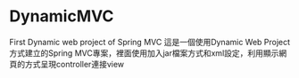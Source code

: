 # DynamicMVC
First Dynamic web project of Spring MVC
這是一個使用Dynamic Web Project 方式建立的Spring MVC專案，裡面使用加入jar檔案方式和xml設定，利用顯示網頁的方式呈現controller連接view
